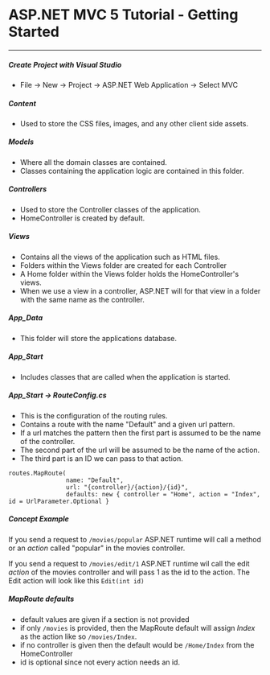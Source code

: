 # ASP.NET MVC 5 Tutorial - Getting Started
---
##### Create Project with Visual Studio
+ File -> New -> Project -> ASP.NET Web Application -> Select MVC
##### Content
+ Used to store the CSS files, images, and any other client side assets.
##### Models
+ Where all the domain classes are contained.
+ Classes containing the application logic are contained in this folder.
##### Controllers
+ Used to store the Controller classes of the application.
+ HomeController is created by default.
##### Views
+ Contains all the views of the application such as HTML files.
+ Folders within the Views folder are created for each Controller
+ A Home folder within the Views folder holds the HomeController's views.
+ When we use a view in a controller, ASP.NET will for that view in a folder with the same name as the controller.
##### App_Data
+ This folder will store the applications database.
##### App_Start
+ Includes classes that are called when the application is started.
##### App_Start -> RouteConfig.cs
+ This is the configuration of the routing rules.
+ Contains a route with the name "Default" and a given url pattern.
+ If a url matches the pattern then the first part is assumed to be the name of the controller.
+ The second part of the url will be assumed to be the name of the action.
+ The third part is an ID we can pass to that action.
```
routes.MapRoute(
                name: "Default",
                url: "{controller}/{action}/{id}",
                defaults: new { controller = "Home", action = "Index", id = UrlParameter.Optional }
```
##### Concept Example
If you send a request to `/movies/popular` ASP.NET runtime will call a method or an *action* called "popular" in the movies controller.

If you send a request to `/movies/edit/1` ASP.NET runtime wil call the edit *action* of the movies controller and will pass 1 as the id to the action. The Edit action will look like this `Edit(int id)`
##### MapRoute defaults
+ default values are given if a section is not provided
+ if only `/movies` is provided, then the MapRoute default will assign *Index* as the action like so `/movies/Index`.
+ if no controller is given then the default would be `/Home/Index` from the HomeController
+ id is optional since not every action needs an id.
